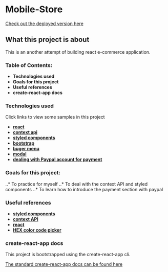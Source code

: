 # Mobile-Store

[Check out the deployed version here](https://mobile-e-commerce-app.netlify.com)

## What this project is about

This is an another attempt of building react e-commerce application.

### Table of Contents:

* **Technologies used**
* **Goals for this project**
* **Useful references**
* **create-react-app docs**


### Technologies used

Click links to view some samples in this project

* **[react](https://github.com/amuru0S/Mobile-Store/blob/master/src/components/ProductList.js)**
* **[context api](https://github.com/amuru0S/Mobile-Store/blob/master/src/context.js)**
* **[styled components](https://github.com/amuru0S/Mobile-Store/blob/master/src/components/Button.js)**
* **[bootstrap](https://github.com/amuru0S/Mobile-Store/blob/master/src/components/Cart/CartColumns.js)**
* **[buger menu](https://github.com/amuru0S/Mobile-Store/blob/master/src/components/Navbar.js)**
* **[modal](https://github.com/amuru0S/Mobile-Store/blob/master/src/components/Modal.js)**
* **[dealing with Paypal account for payment](https://github.com/amuru0S/Mobile-Store/blob/master/src/components/Cart/PayPalButton.js)**

### Goals for this project:

..* To practice for myself
..* To deal with the context API and styled components
..* To learn how to introduce the payment section with paypal

### Useful references

* **[styled components](https://www.styled-components.com/)**
* **[context API](https://flaviocopes.com/react-context-api/)**
* **[react](https://reactjs.org/docs/getting-started.html)**
* **[HEX color code picker](https://flatuicolors.com/)**

### create-react-app docs

This project is bootstrapped using the create-react-app cli.

[The standard create-react-app docs can be found here]()
